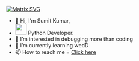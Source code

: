 [![Matrix SVG](https://raw.githubusercontent.com/rodrigograca31/rodrigograca31/master/matrix.svg)](https://www.youtube.com/watch?v=SDkAGkd4NLc) 
- 👋 Hi, I’m Sumit Kumar,
- <img src="https://media.giphy.com/media/WUlplcMpOCEmTGBtBW/giphy.gif" width="30"> Python Developer.
- 👀 I’m interested in debugging more than coding
- 🌱 I’m currently learning wedD
- 📫 How to reach me = [Click here](https://www.linkedin.com/in/sumit-kumar-06b022213/)
